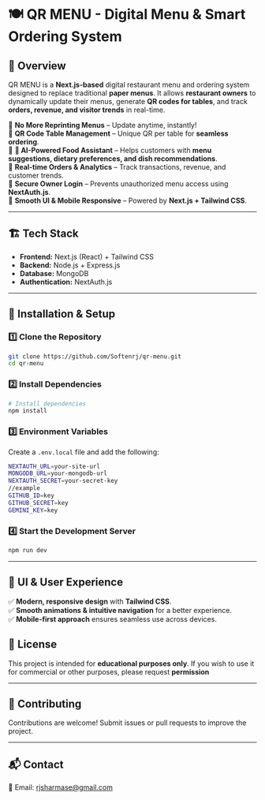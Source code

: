 # 🍽️ QR MENU - Digital Menu & Smart Ordering System


## 🚀 Overview
QR MENU is a **Next.js-based** digital restaurant menu and ordering system designed to replace traditional **paper menus**. It allows **restaurant owners** to dynamically update their menus, generate **QR codes for tables**, and track **orders, revenue, and visitor trends** in real-time. 

🔹 **No More Reprinting Menus** – Update anytime, instantly!  
🔹 **QR Code Table Management** – Unique QR per table for **seamless ordering**.  
🔹️ **🤖 AI-Powered Food Assistant** – Helps customers with **menu suggestions, dietary preferences, and dish recommendations**.  
🔹 **Real-time Orders & Analytics** – Track transactions, revenue, and customer trends.  
🔹 **Secure Owner Login** – Prevents unauthorized menu access using **NextAuth.js**.  
🔹 **Smooth UI & Mobile Responsive** – Powered by **Next.js + Tailwind CSS**.

---

## 🏗️ Tech Stack
- **Frontend:** Next.js (React) + Tailwind CSS  
- **Backend:** Node.js + Express.js  
- **Database:** MongoDB  
- **Authentication:** NextAuth.js  
  
---

## 📌 Installation & Setup
### **1️⃣ Clone the Repository**
```sh
git clone https://github.com/Softenrj/qr-menu.git
cd qr-menu
```

### **2️⃣ Install Dependencies**
```sh
# Install dependencies
npm install
```

### **3️⃣ Environment Variables**
Create a `.env.local` file and add the following:
```sh
NEXTAUTH_URL=your-site-url
MONGODB_URL=your-mongodb-url
NEXTAUTH_SECRET=your-secret-key
//example
GITHUB_ID=key
GITHUB_SECRET=key
GEMINI_KEY=key
```

### **4️⃣ Start the Development Server**
```sh
npm run dev
```

---

## 🎨 UI & User Experience
✅ **Modern, responsive design** with **Tailwind CSS**.  
✅ **Smooth animations & intuitive navigation** for a better experience.  
✅ **Mobile-first approach** ensures seamless use across devices.



## 📜 License
This project is intended for **educational purposes only**. If you wish to use it for commercial or other purposes, please request **permission**

---

## 🤝 Contributing
Contributions are welcome! Submit issues or pull requests to improve the project.

---

## 📬 Contact
📧 Email: rjsharmase@gmail.com 

